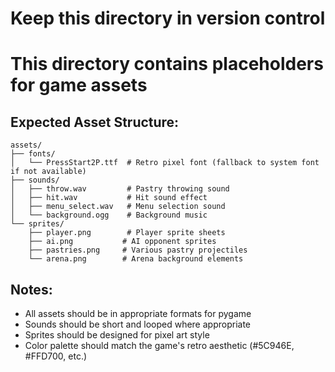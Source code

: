 # Keep this directory in version control
# This directory contains placeholders for game assets

## Expected Asset Structure:
```
assets/
├── fonts/
│   └── PressStart2P.ttf  # Retro pixel font (fallback to system font if not available)
├── sounds/
│   ├── throw.wav         # Pastry throwing sound
│   ├── hit.wav           # Hit sound effect
│   ├── menu_select.wav   # Menu selection sound
│   └── background.ogg    # Background music
└── sprites/
    ├── player.png        # Player sprite sheets
    ├── ai.png           # AI opponent sprites
    ├── pastries.png     # Various pastry projectiles
    └── arena.png        # Arena background elements
```

## Notes:
- All assets should be in appropriate formats for pygame
- Sounds should be short and looped where appropriate
- Sprites should be designed for pixel art style
- Color palette should match the game's retro aesthetic (#5C946E, #FFD700, etc.)